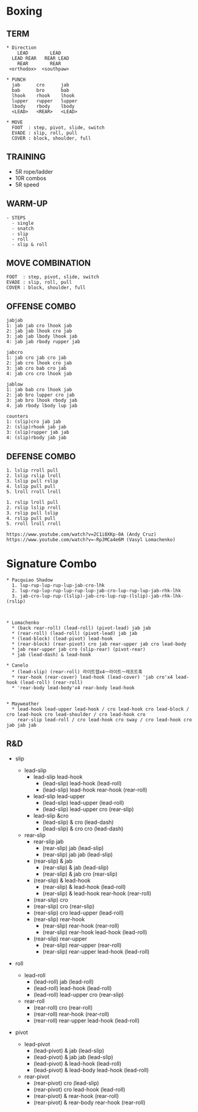 # Boxing

## TERM
```
* Direction
    LEAD        LEAD
  LEAD REAR   REAR LEAD
    REAR        REAR
 <orthodox>  <southpaw>
  
* PUNCH
  jab      cro      jab
  bab      bro      bab
  lhook    rhook    lhook
  lupper   rupper   lupper
  lbody    rbody    lbody
  <LEAD>   <REAR>   <LEAD>
  
* MOVE
  FOOT  : step, pivot, slide, switch
  EVADE : slip, roll, pull
  COVER : block, shoulder, full
```

## TRAINING
* 5R rope/ladder
* 10R combos
* 5R speed

## WARM-UP
```
- STEPS
  - single
  - snatch
  - slip
  - roll
  - slip & roll
```

## MOVE COMBINATION
```
FOOT  : step, pivot, slide, switch
EVADE : slip, roll, pull
COVER : block, shoulder, full
```

## OFFENSE COMBO
```
jabjab
1: jab jab cro lhook jab
2: jab jab lhook cro jab
3: jab jab lbody lhook jab
4: jab jab rbody rupper jab

jabcro 
1: jab cro jab cro jab
2: jab cro lhook cro jab
3: jab cro bab cro jab
4: jab cro cro lhook jab

jablow
1: jab bab cro lhook jab
2: jab bro lupper cro jab
3: jab bro lhook rbody jab
4. jab rbody lbody lup jab

counters
1: (slip)cro jab jab
2: (slip)rhook jab jab
3: (slip)rupper jab jab
4: (slip)rbody jab jab
```

## DEFENSE COMBO
```
1. lslip rroll pull
2. lslip rslip lroll
3. lslip pull rslip
4. lslip pull pull
5. lroll rroll lroll

1. rslip lroll pull
2. rslip lslip rroll
3. rslip pull lslip
4. rslip pull pull
5. rroll lroll rroll

https://www.youtube.com/watch?v=2C1i8XKp-0A (Andy Cruz)
https://www.youtube.com/watch?v=-RpJMCa4e6M (Vasyl Lomachenko)
```

# Signature Combo
```
* Pacquiao Shadow
  1. lup-rup-lup-rup-lup-jab-cro-lhk
  2. lup-rup-lup-rup-lup-rup-lup-jab-cro-lup-rup-lup-jab-rhk-lhk
  3. jab-cro-lup-rup-(lslip)-jab-cro-lup-rup-(lslip)-jab-rhk-lhk-(rslip)
  


* Lomachenko
  * (back rear-roll) (lead-roll) (pivot-lead) jab jab
  * (rear-roll) (lead-roll) (pivot-lead) jab jab
  * (lead-block) (lead-pivot) lead-hook
  * (rear-block) (rear-pivot) cro jab rear-upper jab cro lead-body
  * jab rear-upper jab cro (slip-rear) (pivot-rear)
  * jab (lead-dash) & lead-hook
   
* Canelo
  * (lead-slip) (rear-roll) 라이트잽x4ㅡ라이트ㅡ레프트훅
  * rear-hook (rear-cover) lead-hook (lead-cover) 'jab cro'x4 lead-hook (lead-roll) (rear-roll)
  * 'rear-body lead-body'x4 rear-body lead-hook


* Mayweather
  * lead-hook lead-upper lead-hook / cro lead-hook cro lead-block / cro lead-hook cro lead-shoulder / cro lead-hook cro
    rear-slip lead-roll / cro lead-hook cro sway / cro lead-hook cro jab jab jab
```

## R&D
* slip
  * lead-slip
    * lead-slip lead-hook
      *	(lead-slip) lead-hook (lead-roll)
      * (lead-slip) lead-hook rear-hook (rear-roll)
    * lead-slip lead-upper
      *	(lead-slip) lead-upper (lead-roll)
      * (lead-slip) lead-upper cro (rear-slip)
    * lead-slip &cro
      *	(lead-slip) & cro (lead-dash)
      *	(lead-slip) & cro cro (lead-dash)
  * rear-slip
    * rear-slip jab
      *	(rear-slip) jab (lead-slip)
      * (rear-slip) jab jab (lead-slip)
    * (rear-slip) & jab
      * (rear-slip) & jab (lead-slip)
      *	(rear-slip) & jab cro (rear-slip)
    * (rear-slip) & lead-hook
      * (rear-slip) & lead-hook (lead-roll)
      * (rear-slip) & lead-hook rear-hook (rear-roll)
    *	(rear-slip) cro
      * (rear-slip) cro (rear-slip)
      * (rear-slip) cro lead-upper (lead-roll)
    * (rear-slip) rear-hook
      * (rear-slip) rear-hook (rear-roll)
      * (rear-slip) rear-hook lead-hook (lead-roll)
    * (rear-slip) rear-upper
      * (rear-slip) rear-upper (rear-roll)
      * (rear-slip) rear-upper lead-hook (lead-roll)

 * roll
   * lead-roll
     * (lead-roll) jab (lead-roll)
     * (lead-roll) lead-hook (lead-roll)
     * (lead-roll) lead-upper cro (rear-slip)
   * rear-roll
     * (rear-roll) cro (rear-roll)
     * (rear-roll) rear-hook (rear-roll)
     * (rear-roll) rear-upper lead-hook (lead-roll)
     
 * pivot
   * lead-pivot
     * (lead-pivot) & jab (lead-slip)
     * (lead-pivot) & jab jab (lead-slip)
     * (lead-pivot) & lead-hook (lead-roll)
     * (lead-pivot) & lead-body lead-hook (lead-roll)
   * rear-pivot
     * (rear-pivot) cro (lead-slip)
     * (rear-pivot) cro lead-hook (lead-roll)
     * (rear-pivot) & rear-hook (rear-roll)
     * (rear-pivot) & rear-body rear-hook (rear-roll)
  



